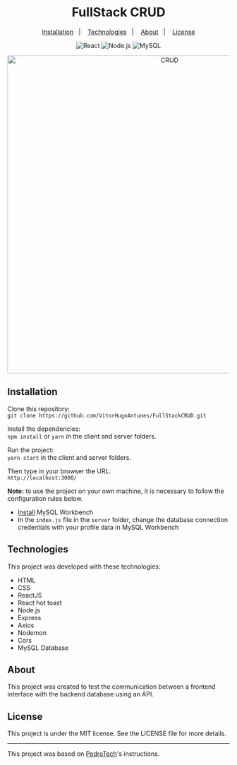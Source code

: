 <h1 align="center">
  FullStack CRUD
</h1>

<p align="center">
  <a href="#installation">Installation</a>&nbsp;&nbsp;&nbsp;|&nbsp;&nbsp;&nbsp;
  <a href="#technologies">Technologies</a>&nbsp;&nbsp;&nbsp;|&nbsp;&nbsp;&nbsp;
  <a href="#about">About</a>&nbsp;&nbsp;&nbsp;|&nbsp;&nbsp;&nbsp;
  <a href="#license">License</a>
</p>

<p align="center">
 <img src="https://img.shields.io/badge/React-17.0.2-blue" alt="React" />
 <img src="https://img.shields.io/badge/Node.js-14.17.1-green" alt="Node.js" />
 <img src="https://img.shields.io/badge/MySQL-%5E2.18.1-blue" alt="MySQL" />
</p>

<p align="center">
  <img alt="CRUD" src="https://github.com/VitorHugoAntunes/readmeteste/blob/main/crudPresentation.gif" width="720px">
</p>

<h2 id="installation">Installation</h2>	

Clone this repository: </br>
```git clone https://github.com/VitorHugoAntunes/FullStackCRUD.git``` </br>

Install the dependencies: </br> 
```npm install``` or ```yarn``` in the client and server folders.</br>

Run the project: </br> 
```yarn start``` in the client and server folders.</br>

Then type in your browser the URL: </br> 
```http://localhost:3000/``` </br>

<strong>Note:</strong> to use the project on your own machine, it is necessary to follow the configuration rules below.

- [Install](https://www.mysql.com/products/workbench/) MySQL Workbench
- In the ```index.js``` file in the ```server``` folder, change the database connection credentials with your profile data in MySQL Workbench

<h2 id="technologies">Technologies</h2>

This project was developed with these technologies:

- HTML
- CSS
- ReactJS
- React hot toast
- Node.js
- Express
- Axios
- Nodemon
- Cors
- MySQL Database

<h2 id="about">About</h2>
<p>This project was created to test the communication between a frontend interface with the backend database using an API.</p>

<h2 id="license">License</h2>
<p>This project is under the MIT license. See the LICENSE file for more details.</p>

---
This project was based on [PedroTech](https://github.com/machadop1407)'s instructions.
